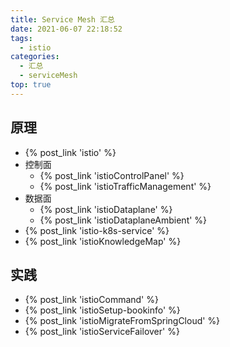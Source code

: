 ```yaml
---
title: Service Mesh 汇总
date: 2021-06-07 22:18:52
tags:
  - istio
categories: 
  - 汇总
  - serviceMesh  
top: true  
---
```


<p></p>
<!-- more -->

## 原理
+ {% post_link 'istio' %}
+ 控制面
	+ {% post_link 'istioControlPanel' %}
	+ {% post_link 'istioTrafficManagement' %}
+ 数据面
	+ {% post_link 'istioDataplane' %}
	+ {% post_link 'istioDataplaneAmbient' %}
+ {% post_link 'istio-k8s-service' %} 
+ {% post_link 'istioKnowledgeMap' %} 

## 实践
+ {% post_link 'istioCommand' %} 
+ {% post_link 'istioSetup-bookinfo' %} 
+ {% post_link 'istioMigrateFromSpringCloud' %} 
+ {% post_link 'istioServiceFailover' %} 


